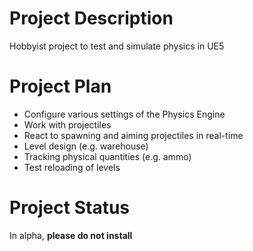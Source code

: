 # Project Description

Hobbyist project to test and simulate physics in UE5

# Project Plan

* Configure various settings of the Physics Engine
* Work with projectiles
* React to spawning and aiming projectiles in real-time
* Level design (e.g. warehouse)
* Tracking physical quantities (e.g. ammo)
* Test reloading of levels


# Project Status

In alpha, **please do not install**